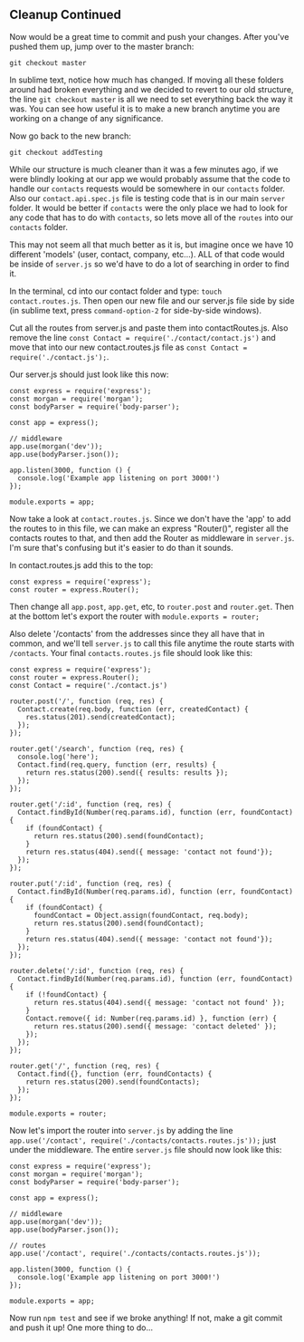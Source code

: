 ## Cleanup Continued

Now would be a great time to commit and push your changes.  After you've pushed them up, jump over to the master branch:
```
git checkout master
```
In sublime text, notice how much has changed.  If moving all these folders around had broken everything and we decided to revert to our old structure, the line `git checkout master` is all we need to set everything back the way it was.  You can see how useful it is to make a new branch anytime you are working on a change of any significance.

Now go back to the new branch:
```
git checkout addTesting
```

While our structure is much cleaner than it was a few minutes ago, if we were blindly looking at our app we would probably assume that the code to handle our `contacts` requests would be somewhere in our `contacts` folder.  Also our `contact.api.spec.js` file is testing code that is in our main `server` folder.  It would be better if `contacts` were the only place we had to look for any code that has to do with `contacts`, so lets move all of the `routes` into our `contacts` folder.

This may not seem all that much better as it is, but imagine once we have 10 different 'models' (user, contact, company, etc...).  ALL of that code would be inside of `server.js` so we'd have to do a lot of searching in order to find it.

In the terminal, cd into our contact folder and type: `touch contact.routes.js`.  Then open our new file and our server.js file side by side (in sublime text, press `command-option-2` for side-by-side windows).

Cut all the routes from server.js and paste them into contactRoutes.js.  Also remove the line `const Contact = require('./contact/contact.js')` and move that into our new contact.routes.js file as `const Contact = require('./contact.js');`.

Our server.js should just look like this now:
```
const express = require('express');
const morgan = require('morgan');
const bodyParser = require('body-parser');

const app = express();

// middleware
app.use(morgan('dev'));
app.use(bodyParser.json());

app.listen(3000, function () {
  console.log('Example app listening on port 3000!')
});

module.exports = app;
```
Now take a look at `contact.routes.js`.  Since we don't have the 'app' to add the routes to in this file, we can make an express "Router()", register all the contacts routes to that, and then add the Router as middleware in `server.js`.  I'm sure that's confusing but it's easier to do than it sounds.

In contact.routes.js add this to the top:
```
const express = require('express');
const router = express.Router();
```

Then change all `app.post`, `app.get`, etc, to `router.post` and `router.get`.  Then at the bottom let's export the router with `module.exports = router;`

Also delete '/contacts' from the addresses since they all have that in common, and we'll tell `server.js` to call this file anytime the route starts with `/contacts`.  Your final `contacts.routes.js` file should look like this:
```
const express = require('express');
const router = express.Router();
const Contact = require('./contact.js')

router.post('/', function (req, res) {
  Contact.create(req.body, function (err, createdContact) {
    res.status(201).send(createdContact);
  });
}); 

router.get('/search', function (req, res) {
  console.log('here');
  Contact.find(req.query, function (err, results) {
    return res.status(200).send({ results: results });
  });
});

router.get('/:id', function (req, res) {
  Contact.findById(Number(req.params.id), function (err, foundContact) {
    if (foundContact) {
      return res.status(200).send(foundContact);
    }
    return res.status(404).send({ message: 'contact not found'});
  });
});

router.put('/:id', function (req, res) {
  Contact.findById(Number(req.params.id), function (err, foundContact) {
    if (foundContact) {
      foundContact = Object.assign(foundContact, req.body);
      return res.status(200).send(foundContact);
    }
    return res.status(404).send({ message: 'contact not found'});
  });
});

router.delete('/:id', function (req, res) {
  Contact.findById(Number(req.params.id), function (err, foundContact) {
    if (!foundContact) {
      return res.status(404).send({ message: 'contact not found' });
    }
    Contact.remove({ id: Number(req.params.id) }, function (err) {
      return res.status(200).send({ message: 'contact deleted' });
    });
  });
});

router.get('/', function (req, res) {
  Contact.find({}, function (err, foundContacts) {
    return res.status(200).send(foundContacts);
  });
});

module.exports = router;
```

Now let's import the router into `server.js` by adding the line `app.use('/contact', require('./contacts/contacts.routes.js'));` just under the middleware.  The entire `server.js` file should now look like this:
```
const express = require('express');
const morgan = require('morgan');
const bodyParser = require('body-parser');

const app = express();

// middleware
app.use(morgan('dev'));
app.use(bodyParser.json());

// routes
app.use('/contact', require('./contacts/contacts.routes.js'));

app.listen(3000, function () {
  console.log('Example app listening on port 3000!')
});

module.exports = app;
```

Now run `npm test` and see if we broke anything!  If not, make a git commit and push it up!  One more thing to do...
